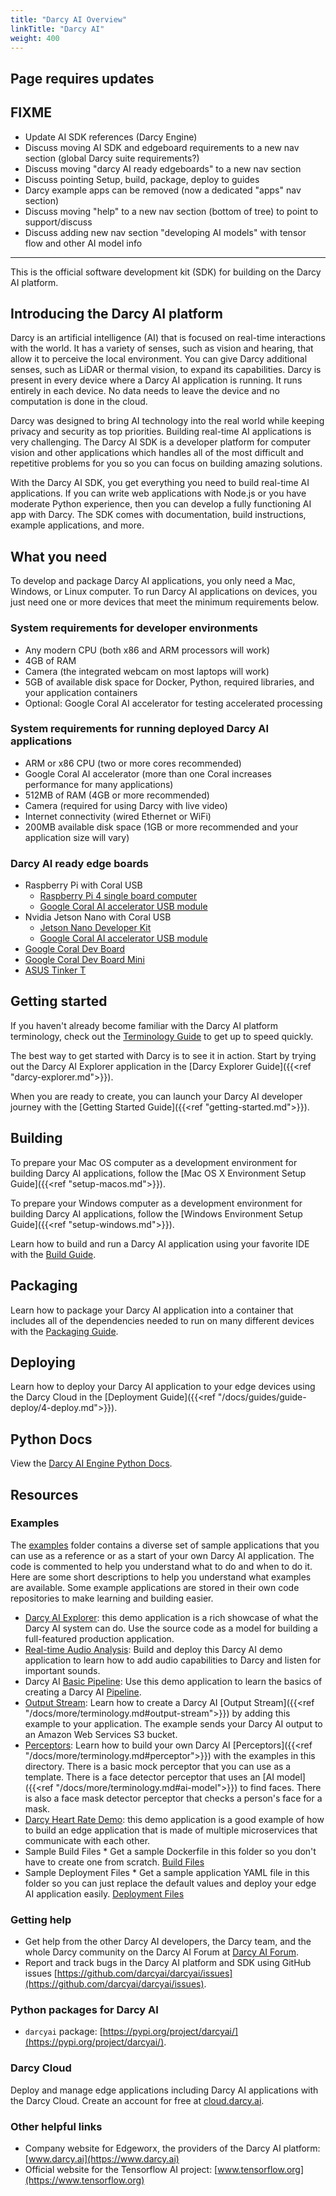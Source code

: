 ```yaml
---
title: "Darcy AI Overview"
linkTitle: "Darcy AI"
weight: 400
---
```


## Page requires updates

## FIXME

* Update AI SDK references (Darcy Engine)
* Discuss moving AI SDK and edgeboard requirements to a new nav section (global Darcy suite
  requirements?)
* Discuss moving "darcy AI ready edgeboards" to a new nav section
* Discuss pointing Setup, build, package, deploy to guides
* Darcy example apps can be removed (now a dedicated "apps" nav section)
* Discuss moving "help" to a new nav section (bottom of tree) to point to support/discuss
* Discuss adding new nav section "developing AI models" with tensor flow and other AI model info

-----

This is the official software development kit (SDK) for building on the Darcy AI platform.

## Introducing the Darcy AI platform

Darcy is an artificial intelligence (AI) that is focused on real-time interactions with the world.
It has a variety of senses, such as vision and hearing, that allow it to perceive the local
environment. You can give Darcy additional senses, such as LiDAR or thermal vision, to expand its
capabilities. Darcy is present in every device where a Darcy AI application is running. It runs
entirely in each device. No data needs to leave the device and no computation is done in the cloud.

Darcy was designed to bring AI technology into the real world while keeping privacy and security as
top priorities. Building real-time AI applications is very challenging. The Darcy AI SDK is a
developer platform for computer vision and other applications which handles all of the most
difficult and repetitive problems for you so you can focus on building amazing solutions.

With the Darcy AI SDK, you get everything you need to build real-time AI applications. If you can
write web applications with Node.js or you have moderate Python experience, then you can develop a
fully functioning AI app with Darcy. The SDK comes with documentation, build instructions, example
applications, and more.

## What you need

To develop and package Darcy AI applications, you only need a Mac, Windows, or Linux computer. To
run Darcy AI applications on devices, you just need one or more devices that meet the minimum
requirements below.

### System requirements for developer environments

* Any modern CPU (both x86 and ARM processors will work)
* 4GB of RAM
* Camera (the integrated webcam on most laptops will work)
* 5GB of available disk space for Docker, Python, required libraries, and your application
  containers
* Optional: Google Coral AI accelerator for testing accelerated processing

### System requirements for running deployed Darcy AI applications

* ARM or x86 CPU (two or more cores recommended)
* Google Coral AI accelerator (more than one Coral increases performance for many applications)
* 512MB of RAM (4GB or more recommended)
* Camera (required for using Darcy with live video)
* Internet connectivity (wired Ethernet or WiFi)
* 200MB available disk space (1GB or more recommended and your application size will vary)

### Darcy AI ready edge boards

* Raspberry Pi with Coral USB
  * [Raspberry Pi 4 single board computer](https://www.raspberrypi.com/products/raspberry-pi-4-model-b/)
  * [Google Coral AI accelerator USB module](https://coral.ai/products/accelerator/)
* Nvidia Jetson Nano with Coral USB
  * [Jetson Nano Developer Kit](https://developer.nvidia.com/embedded/jetson-nano-developer-kit)
  * [Google Coral AI accelerator USB module](https://coral.ai/products/accelerator/)
* [Google Coral Dev Board](https://coral.ai/products/dev-board/)
* [Google Coral Dev Board Mini](https://coral.ai/products/dev-board-mini/)
* [ASUS Tinker T](https://www.asus.com/us/Networking-IoT-Servers/AIoT-Industrial-Solutions/Tinker-Board-Series/Tinker-Edge-T/)

## Getting started

If you haven't already become familiar with the Darcy AI platform terminology, check out
the [Terminology Guide](/docs/more/terminology.md) to get up to speed quickly.

The best way to get started with Darcy is to see it in action. Start by trying out the Darcy AI
Explorer application in the [Darcy Explorer Guide]({{<ref "darcy-explorer.md">}}).

When you are ready to create, you can launch your Darcy AI developer journey with
the [Getting Started Guide]({{<ref "getting-started.md">}}).

## Building

To prepare your Mac OS computer as a development environment for building Darcy AI applications,
follow the [Mac OS X Environment Setup Guide]({{<ref "setup-macos.md">}}).

To prepare your Windows computer as a development environment for building Darcy AI applications,
follow the [Windows Environment Setup Guide]({{<ref "setup-windows.md">}}).

Learn how to build and run a Darcy AI application using your favorite IDE with the [Build Guide](/docs/guides/2-build.md).

## Packaging

Learn how to package your Darcy AI application into a container that includes all of the
dependencies needed to run on many different devices with the [Packaging Guide](/docs/guides/3-package.md).

## Deploying

Learn how to deploy your Darcy AI application to your edge devices using the Darcy Cloud in
the [Deployment Guide]({{<ref "/docs/guides/guide-deploy/4-deploy.md">}}).

## Python Docs

View the [Darcy AI Engine Python Docs](https://darcyai.github.io/darcyai).

## Resources

### Examples

The [examples](https://github.com/darcyai/darcyai/tree/main/src/examples) folder contains a diverse
set of sample applications that you can use as a reference or as a start of your own Darcy AI
application. The code is commented to help you understand what to do and when to do it. Here are
some short descriptions to help you understand what examples are available. Some example
applications are stored in their own code repositories to make learning and building easier.

* [Darcy AI Explorer](https://github.com/darcyai/darcyai-explorer): this demo application is a rich
  showcase of what the Darcy AI system can do. Use the source code as a model for building a
  full-featured production application.
* [Real-time Audio Analysis](https://github.com/darcyai/darcyai/tree/main/src/examples/audio_analysis):
  Build and deploy this Darcy AI demo application to learn how to add audio capabilities to Darcy
  and listen for important sounds.
* Darcy
  AI [Basic Pipeline](https://github.com/darcyai/darcyai/tree/main/src/examples/basic_pipeline): Use
  this demo application to learn the basics of creating a Darcy AI [Pipeline](/docs/more/terminology.md#pipeline).
* [Output Stream](https://github.com/darcyai/darcyai/tree/main/src/examples/output_streams):  Learn
  how to create a Darcy AI [Output Stream]({{<ref "/docs/more/terminology.md#output-stream">}}) by adding this
  example to your application. The example sends your Darcy AI output to an Amazon Web Services S3
  bucket.
* [Perceptors](https://github.com/darcyai/darcyai/tree/main/src/examples/perceptors): Learn how to
  build your own Darcy AI [Perceptors]({{<ref "/docs/more/terminology.md#perceptor">}})
  with the examples in this directory. There is a basic mock perceptor that you can use as a
  template. There is a face detector perceptor that uses an [AI model]({{<ref "/docs/more/terminology.md#ai-model">}}) to find faces. There is also a face mask detector perceptor that
  checks a person's face for a mask.
* [Darcy Heart Rate Demo](https://github.com/darcyai/heart-rate-demo): this demo application is a
  good example of how to build an edge application that is made of multiple microservices that
  communicate with each other.
* Sample Build Files * Get a sample Dockerfile in this folder so you don't have to create one from
  scratch. [Build Files](https://github.com/darcyai/darcyai/tree/main/src/examples/build)
* Sample Deployment Files * Get a sample application YAML file in this folder so you can just
  replace the default values and deploy your edge AI application
  easily. [Deployment Files](https://github.com/darcyai/darcyai/tree/main/src/examples/deploy)

### Getting help

* Get help from the other Darcy AI developers, the Darcy team, and the whole Darcy community on the
  Darcy AI Forum at [Darcy AI Forum](https://discuss.darcy.ai/c/darcy-ai/).
* Report and track bugs in the Darcy AI platform and SDK using GitHub
  issues [https://github.com/darcyai/darcyai/issues](https://github.com/darcyai/darcyai/issues).

### Python packages for Darcy AI

* `darcyai` package: [https://pypi.org/project/darcyai/](https://pypi.org/project/darcyai/).

### Darcy Cloud

Deploy and manage edge applications including Darcy AI applications with the Darcy Cloud. Create an
account for free at [cloud.darcy.ai](https://cloud.darcy.ai).

### Other helpful links

* Company website for Edgeworx, the providers of the Darcy AI
  platform: [www.darcy.ai](https://www.darcy.ai)
* Official website for the Tensorflow AI project: [www.tensorflow.org](https://www.tensorflow.org)
